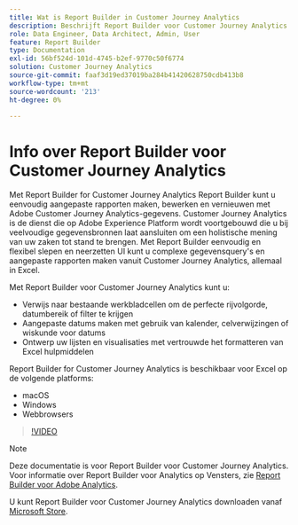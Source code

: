 ```yaml
---
title: Wat is Report Builder in Customer Journey Analytics
description: Beschrijft Report Builder voor Customer Journey Analytics
role: Data Engineer, Data Architect, Admin, User
feature: Report Builder
type: Documentation
exl-id: 56bf524d-101d-4745-b2ef-9770c50f6774
solution: Customer Journey Analytics
source-git-commit: faaf3d19ed37019ba284b41420628750cdb413b8
workflow-type: tm+mt
source-wordcount: '213'
ht-degree: 0%

---
```


# Info over Report Builder voor Customer Journey Analytics

Met Report Builder for Customer Journey Analytics Report Builder kunt u eenvoudig aangepaste rapporten maken, bewerken en vernieuwen met Adobe Customer Journey Analytics-gegevens. Customer Journey Analytics is de dienst die op Adobe Experience Platform wordt voortgebouwd die u bij veelvoudige gegevensbronnen laat aansluiten om een holistische mening van uw zaken tot stand te brengen. Met Report Builder eenvoudig en flexibel slepen en neerzetten UI kunt u complexe gegevensquery&#39;s en aangepaste rapporten maken vanuit Customer Journey Analytics, allemaal in Excel.

Met Report Builder voor Customer Journey Analytics kunt u:

- Verwijs naar bestaande werkbladcellen om de perfecte rijvolgorde, datumbereik of filter te krijgen
- Aangepaste datums maken met gebruik van kalender, celverwijzingen of wiskunde voor datums
- Ontwerp uw lijsten en visualisaties met vertrouwde het formatteren van Excel hulpmiddelen

Report Builder for Customer Journey Analytics is beschikbaar voor Excel op de volgende platforms:

- macOS
- Windows
- Webbrowsers

>[!VIDEO](https://video.tv.adobe.com/v/337569/?quality=12&learn=on)

>[!NOTE]
>
>Deze documentatie is voor Report Builder voor Customer Journey Analytics. Voor informatie over Report Builder voor Analytics op Vensters, zie [Report Builder voor Adobe Analytics](https://experienceleague.adobe.com/docs/analytics/analyze/report-builder/home.html?lang=en).

U kunt Report Builder voor Customer Journey Analytics downloaden vanaf
[Microsoft Store](https://www.microsoft.com/en-us/store/apps/windows).

